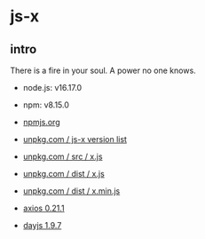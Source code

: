 # js-x

## intro

There is a fire in your soul. A power no one knows.

* node.js: v16.17.0
* npm: v8.15.0

* [npmjs.org](https://www.npmjs.com/package/@ju2ender/js-x)
* [unpkg.com / js-x version list](https://unpkg.com/@ju2ender/js-x/)
* [unpkg.com / src / x.js](https://unpkg.com/@ju2ender/js-x@0.0.18/src/x.js)
* [unpkg.com / dist / x.js](https://unpkg.com/@ju2ender/js-x@0.0.18/dist/x.js)
* [unpkg.com / dist / x.min.js](https://unpkg.com/@ju2ender/js-x@0.0.18/dist/x.min.js)

* [axios 0.21.1](https://unpkg.com/axios@0.21.1/dist/axios.min.js)
* [dayjs 1.9.7](https://unpkg.com/dayjs@1.9.7/dayjs.min.js)

